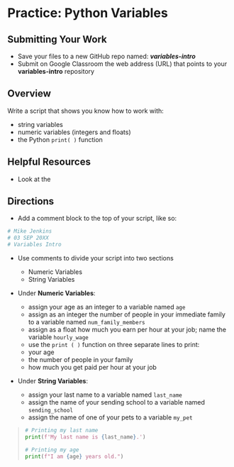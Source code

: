 ﻿# Practice: Python Variables 

## Submitting Your Work
 - Save your files to a new GitHub repo named: ***variables-intro***
 - Submit on Google Classroom the web address (URL) that points to your **variables-intro** repository

## Overview

Write a script that shows you know how to work with:
 - string variables
 - numeric variables (integers and floats)
 - the Python `print( )` function

## Helpful Resources

- Look at the 
 
## Directions

 - Add a comment block to the top of your script, like so:
 ```python
# Mike Jenkins
# 03 SEP 20XX
# Variables Intro
```
- Use comments to divide your script into two sections
   - Numeric Variables
   - String Variables

- Under **Numeric Variables**:
  -  assign your age as an integer to a variable named `age`
  -  assign as an integer the number of people in your immediate family to a variable named `num_family_members`
  -  assign as a float how much you earn per hour at your job; name the variable `hourly_wage`
  -  use the `print ( )` function on three separate lines to print:
    - your age
    - the number of people in your family
    - how much you get paid per hour at your job

- Under **String Variables**:
  -  assign your last name to a variable named `last_name`
  -  assign the name of your sending school to a variable named `sending_school`
  -  assign the name of one of your pets to a variable `my_pet`


> ```python
> # Printing my last name
> print(f'My last name is {last_name}.')
>
> # Printing my age
> print(f"I am {age} years old.")


